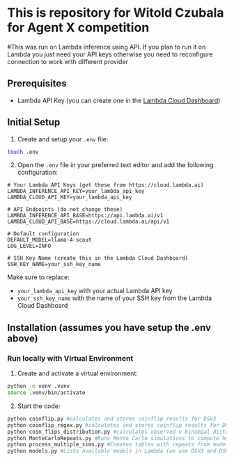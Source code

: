 # This is repository for Witold Czubala for Agent X competition

#This was run on Lambda inference using API. If you plan to run it on Lambda you just need your API keys otherwise you need to reconfigure connection to work with different provider


## Prerequisites
- Lambda API Key (you can create one in the [Lambda Cloud Dashboard](https://cloud.lambda.ai))

## Initial Setup

1. Create and setup your `.env` file:
```bash
touch .env
```

2. Open the `.env` file in your preferred text editor and add the following configuration:
```env
# Your Lambda API Keys (get these from https://cloud.lambda.ai)
LAMBDA_INFERENCE_API_KEY=your_lambda_api_key
LAMBDA_CLOUD_API_KEY=your_lambda_api_key

# API Endpoints (do not change these)
LAMBDA_INFERENCE_API_BASE=https://api.lambda.ai/v1
LAMBDA_CLOUD_API_BASE=https://cloud.lambda.ai/api/v1

# Default configuration
DEFAULT_MODEL=llama-4-scout
LOG_LEVEL=INFO

# SSH Key Name (create this in the Lambda Cloud Dashboard)
SSH_KEY_NAME=your_ssh_key_name
```

Make sure to replace:
- `your_lambda_api_key` with your actual Lambda API key
- `your_ssh_key_name` with the name of your SSH key from the Lambda Cloud Dashboard

## Installation (assumes you have setup the .env above)

### Run locally with Virtual Environment

1. Create and activate a virtual environment:
```bash
python -m venv .venv
source .venv/bin/activate
```

2. Start the code:
```bash
python coinflip.py #calculates and stores coinflip results for DSV3
python coinflip_regex.py #calculates and stores coinflip results for DSR1 including COT first and final generated result
python coin_flips_distribution.py #calculates observed v binomial distribution from coin_flip_results.txt files (generated by coinflip.py and coinflip_regex.py)
python MonteCarloRepeats.py #Runs Monte Carlo simulations to compute how likely are the observed repeats
python process_multiple_sims.py #Creates tables with repeats from model reults (generated by coinflip.py and coinflip_regex.py)
python models.py #Lists available models in Lambda (we use DSV3 and DSR1 but you can try this on different model set)

```
